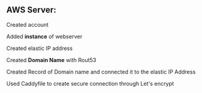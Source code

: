 ## AWS Server: 
Created account

Added **instance** of webserver

Created elastic IP address

Created **Domain Name** with Rout53

Created Record of Domain name and connected it to the elastic IP Address

Used Caddyfile to create secure connection through Let's encrypt

